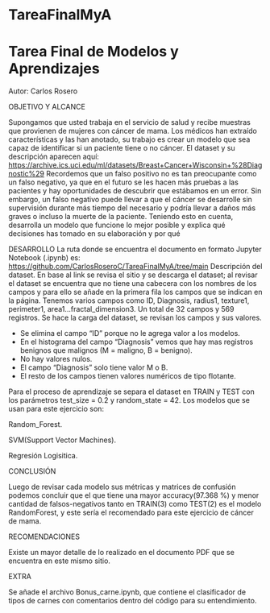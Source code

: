 # TareaFinalMyA
<h1>Tarea Final de Modelos y Aprendizajes</h1>
Autor: Carlos Rosero

OBJETIVO Y ALCANCE

Supongamos que usted trabaja en el servicio de salud y recibe muestras que provienen de mujeres con cáncer de mama. Los médicos han extraído características y las han anotado, su trabajo es crear un modelo que sea capaz de identificar si un paciente tiene o no cáncer. El dataset y su descripción aparecen aquí:
https://archive.ics.uci.edu/ml/datasets/Breast+Cancer+Wisconsin+%28Diagnostic%29
Recordemos que un falso positivo no es tan preocupante como un falso negativo, ya que en el futuro se les hacen más pruebas a las pacientes y hay oportunidades de descubrir que estábamos en un error. Sin embargo, un falso negativo puede llevar a que el cáncer se desarrolle sin supervisión durante más tiempo del necesario y podría llevar a daños más graves o incluso la muerte de la paciente.
Teniendo esto en cuenta, desarrolla un modelo que funcione lo mejor posible y explica qué decisiones has tomado en su elaboración y por qué

DESARROLLO 
La ruta donde se encuentra el documento en formato Jupyter Notebook (.ipynb) es: https://github.com/CarlosRoseroC/TareaFinalMyA/tree/main Descripción del dataset. En base al link se revisa el sitio y se descarga el dataset; al revisar el dataset se encuentra que no tiene una cabecera con los nombres de los campos y para ello se añade en la primera fila los campos que se indican en la página. Tenemos varios campos como ID, Diagnosis, radius1, texture1, perimeter1, area1…fractal_dimension3. Un total de 32 campos y 569 registros.
Se hace la carga del dataset, se revisan los campos y sus valores.
- Se elimina el campo “ID” porque no le agrega valor a los modelos.
- En el histograma del campo “Diagnosis” vemos que hay mas registros benignos que malignos (M = maligno, B = benigno).
- No hay valores nulos.
- El campo “Diagnosis” solo tiene valor M o B.
- El resto de los campos tienen valores numéricos de tipo flotante.

Para el proceso de aprendizaje se separa el dataset en TRAIN y TEST con los parámetros test_size = 0.2 y random_state = 42. Los modelos que se usan para este ejercicio son:

Random_Forest.

SVM(Support Vector Machines).

Regresión Logisitica.

CONCLUSIÓN

Luego de revisar cada modelo sus métricas y matrices de confusión podemos concluir que el que tiene una mayor accuracy(97.368 %) y menor cantidad de falsos-negativos tanto en TRAIN(3) como TEST(2) es el modelo RandomForest, y este sería el recomendado para este ejercicio de cáncer de mama.

RECOMENDACIONES

Existe un mayor detalle de lo realizado en el documento PDF que se encuentra en este mismo sitio.

EXTRA

Se añade el archivo Bonus_carne.ipynb, que contiene el clasificador de tipos de carnes con comentarios dentro del código para su entendimiento.
